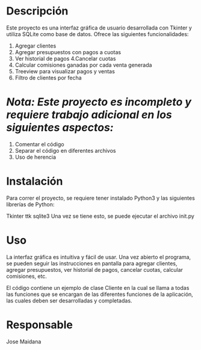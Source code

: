 # Descripción
Este proyecto es una interfaz gráfica de usuario desarrollada con Tkinter y utiliza SQLite como base de datos. Ofrece las siguientes funcionalidades:

1. Agregar clientes
2. Agregar presupuestos con pagos a cuotas
3. Ver historial de pagos
4.Cancelar cuotas
5. Calcular comisiones ganadas por cada venta generada
6. Treeview para visualizar pagos y ventas
7. Filtro de clientes por fecha
# *Nota: Este proyecto es incompleto y requiere trabajo adicional en los siguientes aspectos:*

1. Comentar el código
2. Separar el código en diferentes archivos
3. Uso de herencia
# Instalación
Para correr el proyecto, se requiere tener instalado Python3 y las siguientes librerías de Python:

Tkinter
ttk
sqlite3
Una vez se tiene esto, se puede ejecutar el archivo init.py
# Uso
La interfaz gráfica es intuitiva y fácil de usar. Una vez abierto el programa, se pueden seguir las instrucciones en pantalla para agregar clientes, agregar presupuestos, ver historial de pagos, cancelar cuotas, calcular comisiones, etc.

El código contiene un ejemplo de clase Cliente en la cual se llama a todas las funciones que se encargan de las diferentes funciones de la aplicación, las cuales deben ser desarrolladas y completadas.

# Responsable
Jose Maidana
